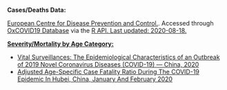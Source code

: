 
**Cases/Deaths Data:**

<a href="https://www.ecdc.europa.eu/" target="_blank">European Centre for Disease Prevention and Control.</a>. Accessed through <a href="https://covid19.eng.ox.ac.uk" target="_blank">OxCOVID19 Database</a> via the <a href="https://github.com/como-ph/oxcovid19" target="_blank"> R API. Last updated: 2020-08-18.


**Severity/Mortality by Age Category:**

- <a href="http://weekly.chinacdc.cn/en/article/id/e53946e2-c6c4-41e9-9a9b-fea8db1a8f51" target="_blank">Vital Surveillances: The Epidemiological Characteristics of an Outbreak of 2019 Novel Coronavirus Diseases (COVID-19) — China, 2020</a>
- <a href="https://www.medrxiv.org/content/10.1101/2020.03.04.20031104v1.full.pdf?__cf_chl_jschl_tk__=0956fc20fcd4d40fed083c67a58f87224a9ee0fb-1584462092-0-AVwMqNOAh_s3lyw0xp6mZkA9_bmpxACgtJNj07v4d0JTMCF04WI0SpuNhlhkq3H9fLcCFmuofo_db0MAXBuL5wTMQf67w0QpjM3jbVGoRmXtdDKQMhptk1hUsPeWFHX6waHJtSSDUpPaQD3EHUm13mYd6YeAqU_bbxpOpq8YrtaypSTAZmqKpvtcPXX7OBJ756EQgmYMFp6VBYt5ALFORMB3c_-n5s5Amxq_vU69ayJGFK1Kz_2oBGXUDnfttpcZZgooAjd8Ob5-6SOacNyYp_CaeXJ6pslJXZZEHJMGtEGUgQP4GHjjHGG2nLYRjuAc5x3STlF5-5spSZnK-NG5Z6w" target="_blank">Adjusted Age-Specific Case Fatality Ratio During The COVID-19 Epidemic In Hubei, China, January And February 2020</a>
